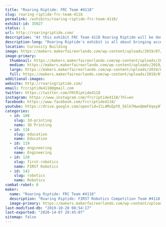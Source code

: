 ```yaml
---
title: "Roaring Riptide: FRC Team #4118"
slug: roaring-riptide-frc-team-4118
permalink: /exhibits/roaring-riptide-frc-team-4118/
exhibit-id: 35027
status: 1
url: http://roaringriptide.com/
description: "At this exhibit FRC Team 4118 Roaring Riptide will be demoing their robot from the past year, explaining some of their assistive technology solutions, and spreading awareness of FIRST in order to help bring STEM education to everyone. If you enjoy STEM and seeing how students are building the future, come see what Roaring Riptide is all about!"
description-long: "Roaring Riptide's exhibit is all about bringing accessibility to everyone. Whether it be in the form of resources to learn more about STEM or assistive technology for people with disabilities, Roaring Riptide's goal is to help build the community through STEM. At this exhibit, you will be able to find more information about all levels of FIRST and why you would want to get involved in a local team or about how to get in touch with teams and makers if you need help with a project. Roaring Riptide has been building robots to compete in the FRC competition (an annual event) since 2011. In 2016 Roaring Riptide launched outreach projects in assistive technology. Roaring Riptide has now partnered with ATMakers, Makers Making Change, and Magic Wheelchair. If you want to see how young makers can help solve problems faced by society today, come by!"
location: Curiosity Building
image: https://makers.makerfaireorlando.com/wp-content/uploads/2019/07/r2dan2-2-817x1024.jpg
image-primary:
  thumbnail: https://makers.makerfaireorlando.com/wp-content/uploads/2019/07/r2dan2-2-150x150.jpg
  medium: https://makers.makerfaireorlando.com/wp-content/uploads/2019/07/r2dan2-2-239x300.jpg
  large: https://makers.makerfaireorlando.com/wp-content/uploads/2019/07/r2dan2-2-817x1024.jpg
  full: https://makers.makerfaireorlando.com/wp-content/uploads/2019/07/r2dan2-2.jpg
additional-images:
website: http://roaringriptide.com/
email: frcriptide4118@gmail.com
twitter: https://twitter.com/FRCRiptide4118
instagram: https://www.instagram.com/frcriptide4118/?hl=en
facebook: https://www.facebook.com/frcriptide4118/
youtube: https://drive.google.com/open?id=1lL4MsEpYO_5Glk7HwxQmmFXqoy0TRabW
categories:
  - id: 108
    slug: 3d-printing
    name: 3D Printing
  - id: 116
    slug: education
    name: Education
  - id: 119
    slug: engineering
    name: Engineering
  - id: 120
    slug: first-robotics
    name: FIRST Robotics
  - id: 142
    slug: robotics
    name: Robotics
combat-robot: 0
maker:
  name: "Roaring Riptide: FRC Team #4118"
  description: "Roaring Riptide: FIRST Robotics Competition Team #4118, was founded in 2011 at P.K. Yonge Developmental Research School in Gainesville, Florida. The team is made up of a diverse group of students that are challenged each year to design and build a robot in six weeks that can compete in an international competition. Mentors help guide the students through the engineering design process in order to help the students with the design and fabrication of the robot. The team strives to inspire young people to be leaders by engaging them in exciting hands-on programs that build STEM expertise and encourage innovation. This is accomplished by teaching students that learning in fields traditionally perceived as \"difficult\" can be fun in the right environment. The students also work towards raising awareness and excitement in science, technology, engineering, and math (STEM) with local and national outreach efforts so that others may have similar opportunities.  This outreach fosters the acquisition of well-rounded life skills including self-confidence, communication, and leadership."
  image-primary: https://makers.makerfaireorlando.com/wp-content/uploads/2017/09/Riptide_Logo_Square-1-1024x1024.png
last-modified-db: "2019-10-28 08:54:17"
last-exported: "2020-14-07 20:45:07"
sitemap: false
---
```

